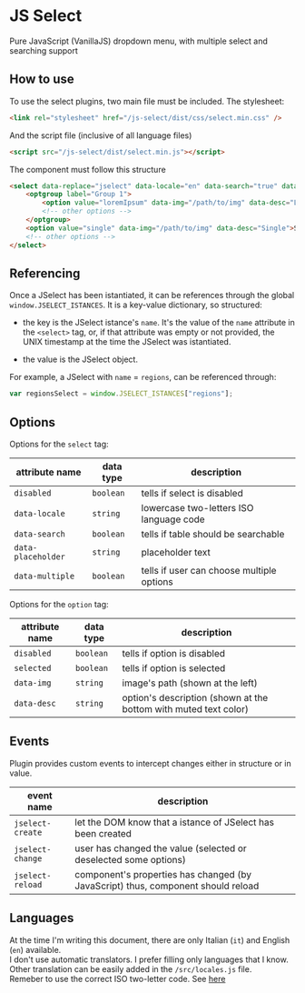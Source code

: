 # JS Select

Pure JavaScript (VanillaJS) dropdown menu, with multiple select and searching support

## How to use
To use the select plugins, two main file must be included.
The stylesheet:
```html
<link rel="stylesheet" href="/js-select/dist/css/select.min.css" />
```
And the script file (inclusive of all language files)
```html
<script src="/js-select/dist/select.min.js"></script>
```
The component must follow this structure
```html
<select data-replace="jselect" data-locale="en" data-search="true" data-multiple="false" data-placeholder="Choose">
    <optgroup label="Group 1">
        <option value="loremIpsum" data-img="/path/to/img" data-desc="Lorem ipsum">Lorem ipsum</option>
        <!-- other options -->
    </optgroup>
    <option value="single" data-img="/path/to/img" data-desc="Single">Single</option>
    <!-- other options -->
</select>
```

## Referencing
Once a JSelect has been istantiated, it can be references through the global `window.JSELECT_ISTANCES`.
It is a key-value dictionary, so structured:

* the key is the JSelect istance's `name`. It's the value of the `name` attribute in the `<select>` tag, or, if that attribute was empty or not provided, the UNIX timestamp at the time the JSelect was istantiated.

* the value is the JSelect object.

For example, a JSelect with `name` = `regions`, can be referenced through:

```javascript
var regionsSelect = window.JSELECT_ISTANCES["regions"];
```

## Options
Options for the `select` tag:

| attribute name | data type | description |
| -------------- | ----------| ----------- |
| `disabled` | `boolean` | tells if select is disabled |
| `data-locale` | `string` | lowercase two-letters ISO language code |
| `data-search` | `boolean` | tells if table should be searchable |
| `data-placeholder` | `string` | placeholder text |
| `data-multiple` | `boolean` | tells if user can choose multiple options |

Options for the `option` tag:

| attribute name | data type | description |
| -------------- | --------- | ----------- |
| `disabled` | `boolean` | tells if option is disabled |
| `selected` | `boolean` | tells if option is selected |
| `data-img` | `string` | image's path (shown at the left) |
| `data-desc` | `string` | option's description (shown at the bottom with muted text color)

## Events
Plugin provides custom events to intercept changes either in structure or in value.

| event name | description |
| ---------- | ---------------- |
| `jselect-create` | let the DOM know that a istance of JSelect has been created |
| `jselect-change` | user has changed the value (selected or deselected some options) |
| `jselect-reload` | component's properties has changed (by JavaScript) thus, component should reload |

## Languages
At the time I'm writing this document, there are only Italian (`it`) and English (`en`) available.<br/>
I don't use automatic translators. I prefer filling only languages that I know.<br/>
Other translation can be easily added in the `/src/locales.js` file.<br/>
Remeber to use the correct ISO two-letter code. See <a href="https://www.loc.gov/standards/iso639-2/php/code_list.php">here</a>